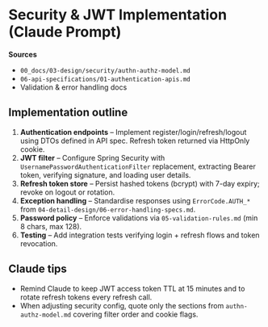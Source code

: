 # Security & JWT Implementation (Claude Prompt)

**Sources**
- `00_docs/03-design/security/authn-authz-model.md`
- `06-api-specifications/01-authentication-apis.md`
- Validation & error handling docs

## Implementation outline
1. **Authentication endpoints** – Implement register/login/refresh/logout using DTOs defined in API spec. Refresh token returned via HttpOnly cookie.
2. **JWT filter** – Configure Spring Security with `UsernamePasswordAuthenticationFilter` replacement, extracting Bearer token, verifying signature, and loading user details.
3. **Refresh token store** – Persist hashed tokens (bcrypt) with 7-day expiry; revoke on logout or rotation.
4. **Exception handling** – Standardise responses using `ErrorCode.AUTH_*` from `04-detail-design/06-error-handling-specs.md`.
5. **Password policy** – Enforce validations via `05-validation-rules.md` (min 8 chars, max 128).
6. **Testing** – Add integration tests verifying login + refresh flows and token revocation.

## Claude tips
- Remind Claude to keep JWT access token TTL at 15 minutes and to rotate refresh tokens every refresh call.
- When adjusting security config, quote only the sections from `authn-authz-model.md` covering filter order and cookie flags.
